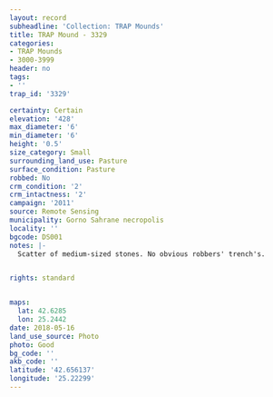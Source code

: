 ```yaml
---
layout: record
subheadline: 'Collection: TRAP Mounds'
title: TRAP Mound - 3329
categories:
- TRAP Mounds
- 3000-3999
header: no
tags:
- ''
trap_id: '3329'

certainty: Certain
elevation: '428'
max_diameter: '6'
min_diameter: '6'
height: '0.5'
size_category: Small
surrounding_land_use: Pasture
surface_condition: Pasture
robbed: No
crm_condition: '2'
crm_intactness: '2'
campaign: '2011'
source: Remote Sensing
municipality: Gorno Sahrane necropolis
locality: ''
bgcode: DS001
notes: |-
  Scatter of medium-sized stones. No obvious robbers' trench's.


rights: standard


maps:
  lat: 42.6285
  lon: 25.2442
date: 2018-05-16
land_use_source: Photo
photo: Good
bg_code: ''
akb_code: ''
latitude: '42.656137'
longitude: '25.22299'
---
```

